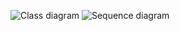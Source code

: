 ![Class diagram](https://github.com/ShapesAndNumbers/Chaos-Game-fractal-generator/blob/master/Documentation/classes.png?raw=true)
![Sequence diagram](https://github.com/ShapesAndNumbers/Chaos-Game-fractal-generator/blob/master/Documentation/Drawing%20a%20Sierpinski%20Triangle.png?raw=true)
